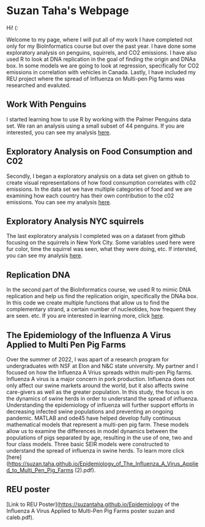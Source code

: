 # Suzan Taha's Webpage

Hi! (:

Welcome to my page, where I will put all of my work I have completed not only for my BioInformatics course but over the past year. I have done some exploratory analysis on penguins, squirrels, and CO2 emissions. I have also used R to look at DNA replication in the goal of finding the origin and DNAa box. In some models we are going to look at regression, specifically for CO2 emissions in correlation with vehicles in Canada. Lastly, I have included my REU project where the spread of Influenza on Multi-pen Pig farms was researched and evaluted. 

## Work With Penguins
I started learning how to use R by working with the Palmer Penguins data set. We ran an analysis using a small subset of 44 penguins. If you are interested, you can see my analysis [here](https://suzantaha.github.io/BioStatisticsAnalysis/PalmerPenguins_Initial.html).

## Exploratory Analysis on Food Consumption and C02
Secondly, I began a exploratory analysis on a data set given on github to create visual representations of how food consumption correlates with c02 emissions. In the data set we have multiple categories of food and we are examining how each country has their own contribution to the c02 emissions. You can see my analysis [here](https://suzantaha.github.io/BioStatisticsAnalysis/FoodConsumptionCO2.html).

## Exploratory Analysis NYC squirrels 
The last exploratory analysis I completed was on a dataset from github focusing on the squirrels in New York City. Some variables used here were fur color, time the squirrel was seen, what they were doing, etc. If intersted, you can see my analysis [here](https://suzantaha.github.io/NYCsquirrels.html).

## Replication DNA
In the second part of the BioInformatics course, we used R to mimic DNA replication and help us find the replication origin, specifically the DNAa box. In this code we create multiple functions that allow us to find the complementary strand, a certain number of nucleotides, how frequent they are seen. etc. If you are interested in learning more, click [here](https://suzantaha.github.io/Replication_Suzan_Taha.html).

## The Epidemiology of the Influenza A Virus Applied to Multi Pen Pig Farms
Over the summer of 2022, I was apart of a research program for undergraduates with NSF at Elon and N&C state university. My partner and I focused on how the Influenza A Vrius spreads within multi-pen Pig farms. Influenza A virus is a major concern in pork production. Influenza does not only affect our swine markets around the world, but it also affects swine care-givers as well as the greater population. In this study, the focus is on the dynamics of swine herds in order to understand the spread of influenza. Understanding the epidemiology of influenza will further support efforts in decreasing infected swine populations and preventing an ongoing pandemic. MATLAB and ode45 have helped develop fully continuous mathematical models that represent a multi-pen pig farm. These models allow us to examine the differences in model dynamics between the populations of pigs separated by age, resulting in the use of one, two and four class models. Three basic SEIR models were constructed to understand the spread of influenza in swine herds. To learn more click [here](https://suzan.taha.github.io/Epidemiology_of_The_Influenza_A_Virus_Applied_to_Multi_Pen_Pig_Farms (2).pdf).

## REU poster
[Link to REU Poster](https://suzantaha.github.io/Epidemiology of the Influenza A Virus Applied to Multi-Pen Pig Farms poster suzan and caleb.pdf). 



